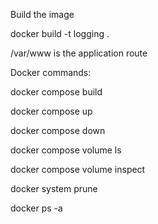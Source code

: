Build the image

docker build -t logging .

/var/www is the application route

Docker commands:

docker compose build <service-name>

docker compose up <service-name>

docker compose down <service-name>

docker compose volume ls

docker compose volume inspect <volume-name>

docker system prune

docker ps -a

